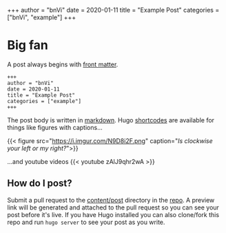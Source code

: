 +++
author = "bnVi"
date = 2020-01-11
title = "Example Post"
categories = ["bnVi", "example"]
+++

# Big fan

A post always begins with [front matter](ttps://gohugo.io/content-management/front-matter/).

```
+++
author = "bnVi"
date = 2020-01-11
title = "Example Post"
categories = ["example"]
+++
```

The post body is written in [markdown](https://gohugo.io/content-management/formats/#learn-markdown). Hugo [shortcodes](https://gohugo.io/content-management/shortcodes/) are available for things like figures with captions...

{{< figure src="https://i.imgur.com/N9D8i2F.png" caption="*Is clockwise your left or my right?*">}}

...and youtube videos
{{< youtube zAlJ9qhr2wA >}}


## How do I post?
Submit a pull request to the [content/post](https://github.com/kotatsuclub/blog/tree/master/content/post) directory in the [repo](https://github.com/kotatsuclub/blog). A preview link will be generated and attached to the pull request so you can see your post before it's live. If you have Hugo installed you can also clone/fork this repo and run `hugo server` to see your post as you write.
